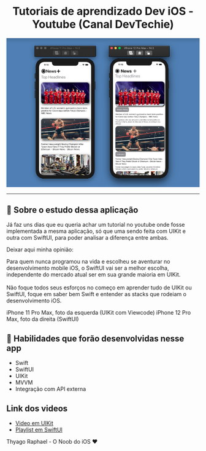 <h1 align="center">
    Tutoriais de aprendizado Dev iOS - Youtube (Canal DevTechie)
</h1

<h1 align="center">
    <img alt="Build Full News App in iOS & Swift" title="Build Full News App in iOS & Swift" src="./images/image.png" /> 
</h1>

---

## 🔖  Sobre o estudo dessa aplicação

Já faz uns dias que eu queria achar um tutorial no youtube onde fosse implementada a mesma aplicação, só que uma sendo feita com UIKit e outra com SwiftUI, para poder analisar a diferença entre ambas.

Deixar aqui minha opinião:

Para quem nunca programou na vida e escolheu se aventurar no desenvolvimento mobile iOS, o SwiftUI vai ser a melhor escolha, independente do mercado atual ser em sua grande maioria em UIKit. <br /><br />
Não foque todos seus esforços no começo em aprender tudo de UIKit ou SwiftUI, foque em saber bem Swift e entender as stacks que rodeiam o desenvolvimento iOS.

iPhone 11 Pro Max, foto da esquerda (UIKit com Viewcode)
iPhone 12 Pro Max, foto da direita (SwiftUI)

## 🚀 Habilidades que forão desenvolvidas nesse app

- Swift
- SwiftUI
- UIKit
- MVVM
- Integração com API externa

## Link dos videos

- [Video em UIKit](https://www.youtube.com/watch?v=Wu3er4AMG8U&list=WL&index=2)
- [Playlist em SwiftUI](https://www.youtube.com/watch?v=srPsrbpQFxY&list=PLbrKvTeCrFAf3BBqfGR9B9C5XXAVa6D4r)

Thyago Raphael - O Noob do iOS  ♥
